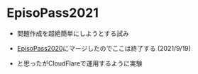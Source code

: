 <h1>EpisoPass2021</h1>

* 問題作成を超絶簡単にしようとする試み

* <a href="https://GitHub.com/masui/EpisoPass2020">EpisoPass2020</a>にマージしたのでここは終了する
(2021/9/19)

* と思ったがCloudFlareで運用するように実験
